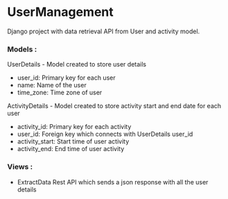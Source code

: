 # UserManagement
Django project with data retrieval API from User and activity model.

### Models :
UserDetails - Model created to store user details
  - user_id: Primary key for each user
  - name: Name of the user
  - time_zone: Time zone of user
 
ActivityDetails - Model created to store activity start and end date for each user
  - activity_id: Primary key for each activity
  - user_id: Foreign key which connects with UserDetails user_id
  - activity_start: Start time of user activity
  - activity_end: End time of user activity
  
### Views :
  - ExtractData
    Rest API which sends a json response with all the user details
